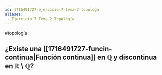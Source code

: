 ```yaml
---
id: 1716491727-ejercicio-7-tema-2-topologa
aliases:
 - Ejercicio 7 Tema 2 Topología
---
```


#topología 

## ¿Existe una [[1716491727-funcin-continua|Función continua]] en $\mathbb{Q}$ y discontinua en $\mathbb{R} \setminus \mathbb{Q}$?
